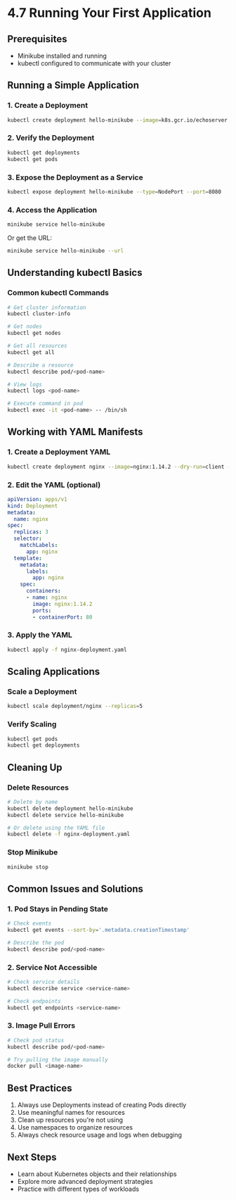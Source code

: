 # 4.7 Running Your First Application

## Prerequisites
- Minikube installed and running
- kubectl configured to communicate with your cluster

## Running a Simple Application

### 1. Create a Deployment
```bash
kubectl create deployment hello-minikube --image=k8s.gcr.io/echoserver:1.4
```

### 2. Verify the Deployment
```bash
kubectl get deployments
kubectl get pods
```

### 3. Expose the Deployment as a Service
```bash
kubectl expose deployment hello-minikube --type=NodePort --port=8080
```

### 4. Access the Application
```bash
minikube service hello-minikube
```
Or get the URL:
```bash
minikube service hello-minikube --url
```

## Understanding kubectl Basics

### Common kubectl Commands
```bash
# Get cluster information
kubectl cluster-info

# Get nodes
kubectl get nodes

# Get all resources
kubectl get all

# Describe a resource
kubectl describe pod/<pod-name>

# View logs
kubectl logs <pod-name>

# Execute command in pod
kubectl exec -it <pod-name> -- /bin/sh
```

## Working with YAML Manifests

### 1. Create a Deployment YAML
```bash
kubectl create deployment nginx --image=nginx:1.14.2 --dry-run=client -o yaml > nginx-deployment.yaml
```

### 2. Edit the YAML (optional)
```yaml
apiVersion: apps/v1
kind: Deployment
metadata:
  name: nginx
spec:
  replicas: 3
  selector:
    matchLabels:
      app: nginx
  template:
    metadata:
      labels:
        app: nginx
    spec:
      containers:
      - name: nginx
        image: nginx:1.14.2
        ports:
        - containerPort: 80
```

### 3. Apply the YAML
```bash
kubectl apply -f nginx-deployment.yaml
```

## Scaling Applications

### Scale a Deployment
```bash
kubectl scale deployment/nginx --replicas=5
```

### Verify Scaling
```bash
kubectl get pods
kubectl get deployments
```

## Cleaning Up

### Delete Resources
```bash
# Delete by name
kubectl delete deployment hello-minikube
kubectl delete service hello-minikube

# Or delete using the YAML file
kubectl delete -f nginx-deployment.yaml
```

### Stop Minikube
```bash
minikube stop
```

## Common Issues and Solutions

### 1. Pod Stays in Pending State
```bash
# Check events
kubectl get events --sort-by='.metadata.creationTimestamp'

# Describe the pod
kubectl describe pod/<pod-name>
```

### 2. Service Not Accessible
```bash
# Check service details
kubectl describe service <service-name>

# Check endpoints
kubectl get endpoints <service-name>
```

### 3. Image Pull Errors
```bash
# Check pod status
kubectl describe pod/<pod-name>

# Try pulling the image manually
docker pull <image-name>
```

## Best Practices
1. Always use Deployments instead of creating Pods directly
2. Use meaningful names for resources
3. Clean up resources you're not using
4. Use namespaces to organize resources
5. Always check resource usage and logs when debugging

## Next Steps
- Learn about Kubernetes objects and their relationships
- Explore more advanced deployment strategies
- Practice with different types of workloads
